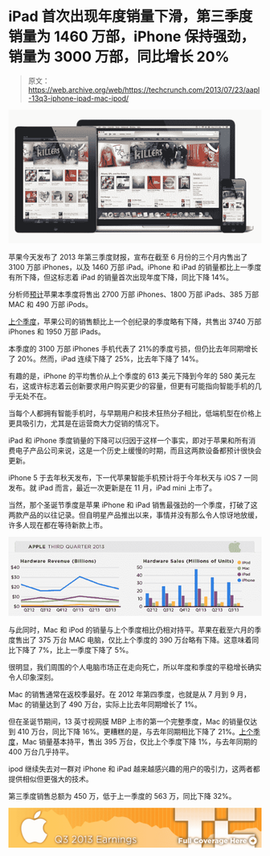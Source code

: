# iPad 首次出现年度销量下滑，第三季度销量为 1460 万部，iPhone 保持强劲，销量为 3000 万部，同比增长 20% 

> 原文：<https://web.archive.org/web/https://techcrunch.com/2013/07/23/aapl-13q3-iphone-ipad-mac-ipod/>

[![Screen Shot 2013-07-23 at 4.18.48 PM](img/ace7adb1f887c57341a6a4205c158dc6.png)](https://web.archive.org/web/20221006101901/https://beta.techcrunch.com/wp-content/uploads/2013/07/screen-shot-2013-07-23-at-4-18-48-pm.png)

苹果今天发布了 2013 年第三季度财报，宣布在截至 6 月份的三个月内售出了 3100 万部 iPhones，以及 1460 万部 iPad。iPhone 和 iPad 的销量都比上一季度有所下降，但这标志着 iPad 的销量首次出现年度下降，同比下降 14%。

分析师[预计](https://web.archive.org/web/20221006101901/http://tech.fortune.cnn.com/2013/07/22/apple-earnings-smackdown-q3-2013/)苹果本季度将售出 2700 万部 iPhones、1800 万部 iPads、385 万部 MAC 和 490 万部 iPods。

[上个季度](https://web.archive.org/web/20221006101901/https://beta.techcrunch.com/2013/04/23/apple-sells-37-4m-iphones-and-19-5m-ipads-in-q2-tablet-business-shows-65-yoy-growth/)，苹果公司的销售额比上一个创纪录的季度略有下降，共售出 3740 万部 iPhones 和 1950 万部 iPads。

本季度的 3100 万部 iPhones 手机代表了 21%的季度亏损，但仍比去年同期增长了 20%。然而，iPad 连续下降了 25%，比去年下降了 14%。

有趣的是，iPhone 的平均售价从上个季度的 613 美元下降到今年的 580 美元左右，这或许标志着云创新要求用户购买更少的容量，但更有可能指向智能手机的几乎无处不在。

当每个人都拥有智能手机时，与早期用户和技术狂热分子相比，低端机型在价格上更具吸引力，尤其是在运营商大力促销的情况下。

iPad 和 iPhone 季度销量的下降可以归因于这样一个事实，即对于苹果和所有消费电子产品公司来说，这是一个历史上缓慢的时期，而且这两款设备都预计很快会更新。

iPhone 5 于去年秋天发布，下一代苹果智能手机预计将于今年秋天与 iOS 7 一同发布。就 iPad 而言，最近一次更新是在 11 月，iPad mini 上市了。

当然，那个圣诞节季度是苹果 iPhone 和 iPad 销售最强劲的一个季度，打破了这两款产品的以往记录。但自明星产品推出以来，事情并没有那么令人惊讶地放缓，许多人现在都在等待新款上市。

![appleq313-hardware](img/fc10d6f9e3ec3d7e12041ac17a0416a6.png)

与此同时，Mac 和 iPod 的销量与上个季度相比仍相对持平。苹果在截至六月的季度售出了 375 万台 MAC 电脑，仅比上个季度的 390 万台略有下降。这意味着同比下降了 7%，比上一季度下降了 5%。

很明显，我们周围的个人电脑市场正在走向死亡，所以年度和季度的平稳增长确实令人印象深刻。

Mac 的销售通常在返校季最好。在 2012 年第四季度，也就是从 7 月到 9 月，Mac 的销量达到了 490 万台，实际上比去年同期增长了 1%。

但在圣诞节期间，13 英寸视网膜 MBP 上市的第一个完整季度，Mac 的销量仅达到 410 万台，同比下降 16%。更糟糕的是，与去年同期相比下降了 21%。[上个季度](https://web.archive.org/web/20221006101901/https://beta.techcrunch.com/2013/04/23/apple-mac-sales-q2-2013/)，Mac 销量基本持平，售出 395 万台，仅比上个季度下降 1%，与去年同期的 400 万台几乎持平。

ipod 继续失去对一群对 iPhone 和 iPad 越来越感兴趣的用户的吸引力，这两者都提供相似但更强大的技术。

第三季度销售总额为 450 万，低于上一季度的 563 万，同比下降 32%。

[![](img/c6b264c3e9d275c598c24c2a69ad166d.png)](https://web.archive.org/web/20221006101901/http://www.beta.techcrunch.com/tag/aapl13q3)